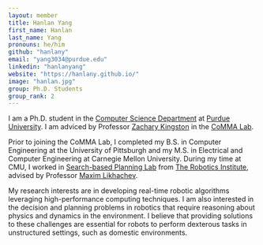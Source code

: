 ```yaml
---
layout: member
title: Hanlan Yang
first_name: Hanlan
last_name: Yang
pronouns: he/him
github: "hanlany"
email: "yang3034@purdue.edu"
linkedin: "hanlanyang"
website: "https://hanlany.github.io/"
image: "hanlan.jpg"
group: Ph.D. Students
group_rank: 2
---
```


I am a Ph.D. student in the [Computer Science Department](https://www.cs.purdue.edu/) at [Purdue University](https://www.purdue.edu/). I am adviced by Professor [Zachary Kingston](https://commalab.org/members/kingston/) in the [CoMMA Lab](https://commalab.org/).

Prior to joining the CoMMA Lab, I completed my B.S. in Computer Engineering at the University of Pittsburgh and my M.S. in Electrical and Computer Engineering at Carnegie Mellon University. During my time at CMU, I worked in [Search-based Planning Lab](https://www.ri.cmu.edu/robotics-groups/search-based-planning-laboratory/) from [The Robotics Institute](https://www.ri.cmu.edu/), advised by Professor [Maxim Likhachev](https://www.cs.cmu.edu/~maxim/).

My research interests are in developing real-time robotic algorithms leveraging high-performance computing techniques. I am also interested in the decision and planning problems in robotics that require reasoning about physics and dynamics in the environment. I believe that providing solutions to these challenges are essential for robots to perform dexterous tasks in unstructured settings, such as domestic environments.
